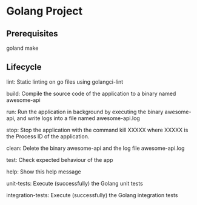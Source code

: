 # Golang Project

## Prerequisites

goland
make

## Lifecycle

lint: Static linting on go files using golangci-lint

build:  Compile the source code of the application to a binary named awesome-api

run:  Run the application in background by executing the binary awesome-api, and write logs into a file named awesome-api.log

stop:  Stop the application with the command kill XXXXX where XXXXX is the Process ID of the application. 

clean:  Delete the binary awesome-api and the log file awesome-api.log

test:  Check expected behaviour of the app

help:  Show this help message

unit-tests: Execute (successfully) the Golang unit tests


integration-tests: Execute (successfully) the Golang integration tests